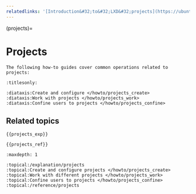 ```yaml
---
relatedlinks: '[Introduction&#32;to&#32;LXD&#32;projects](https://ubuntu.com/tutorials/introduction-to-lxd-projects)'
---
```


(projects)=
# Projects

```{only} diataxis
The following how-to guides cover common operations related to projects:
```

```{filtered-toctree}
:titlesonly:

:diataxis:Create and configure </howto/projects_create>
:diataxis:Work with projects </howto/projects_work>
:diataxis:Confine users to projects </howto/projects_confine>
```

## Related topics

```{only} diataxis
{{projects_exp}}

{{projects_ref}}
```

```{filtered-toctree}
:maxdepth: 1

:topical:/explanation/projects
:topical:Create and configure projects </howto/projects_create>
:topical:Work with different projects </howto/projects_work>
:topical:Confine users to projects </howto/projects_confine>
:topical:/reference/projects
```
